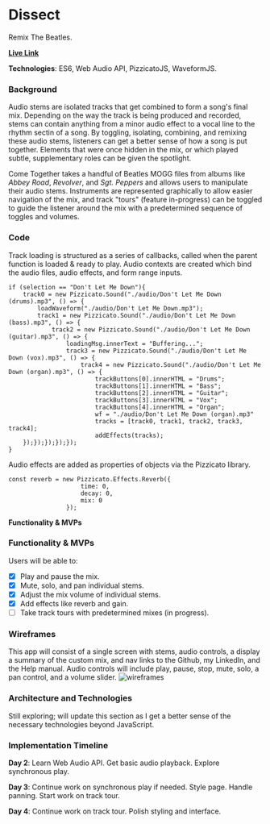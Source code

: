 # Dissect
Remix The Beatles. 

**[Live Link](https://gdjohnson.github.com/Dissect)**

**Technologies**: ES6, Web Audio API, PizzicatoJS, WaveformJS.

### Background

Audio stems are isolated tracks that get combined to form a song's final mix. Depending on the way the track is being produced and recorded, stems can contain anything from a minor audio effect to a vocal line to the rhythm sectin of a song. By toggling, isolating, combining, and remixing these audio stems, listeners can get a better sense of how a song is put together. Elements that were once hidden in the mix, or which played subtle, supplementary roles can be given the spotlight.

Come Together takes a handful of Beatles MOGG files from albums like _Abbey Road_, _Revolver_, and _Sgt. Peppers_ and allows users to manipulate their audio stems. Instruments are represented graphically to allow easier navigation of the mix, and track "tours" (feature in-progress) can be toggled to guide the listener around the mix with a predetermined sequence of toggles and volumes.

### Code
Track loading is structured as a series of callbacks, called when the parent function is loaded & ready to play. Audio contexts are created which bind the audio files, audio effects, and form range inputs.

```
if (selection == "Don't Let Me Down"){
    track0 = new Pizzicato.Sound("./audio/Don't Let Me Down (drums).mp3", () => {
        loadWaveform("./audio/Don't Let Me Down.mp3");
        track1 = new Pizzicato.Sound("./audio/Don't Let Me Down (bass).mp3", () => {
            track2 = new Pizzicato.Sound("./audio/Don't Let Me Down (guitar).mp3", () => {
                loadingMsg.innerText = "Buffering...";
                track3 = new Pizzicato.Sound("./audio/Don't Let Me Down (vox).mp3", () => {
                    track4 = new Pizzicato.Sound("./audio/Don't Let Me Down (organ).mp3", () => {
                        trackButtons[0].innerHTML = "Drums";
                        trackButtons[1].innerHTML = "Bass";
                        trackButtons[2].innerHTML = "Guitar";
                        trackButtons[3].innerHTML = "Vox";
                        trackButtons[4].innerHTML = "Organ";
                        wf = "./audio/Don't Let Me Down (organ).mp3"
                        tracks = [track0, track1, track2, track3, track4];
                        addEffects(tracks);
    });});});});});
}
```
Audio effects are added as properties of objects via the Pizzicato library.
```
const reverb = new Pizzicato.Effects.Reverb({
                    time: 0, 
                    decay: 0, 
                    mix: 0
                });
```

**Functionality & MVPs**

### Functionality & MVPs

Users will be able to:
- [x] Play and pause the mix.
- [x] Mute, solo, and pan individual stems.
- [x] Adjust the mix volume of individual stems.
- [x] Add effects like reverb and gain.
- [ ] Take track tours with predetermined mixes (in progress).

### Wireframes

This app will consist of a single screen with stems, audio controls, a display a summary of the custom mix, and nav links to the Github, my LinkedIn, and the Help manual. Audio controls will include play, pause, stop, mute, solo, a pan control, and a volume slider. 
![wireframes](https://github.com/gdjohnson/Come-Together/blob/master/Untitled%20presentation.png)

### Architecture and Technologies

Still exploring; will update this section as I get a better sense of the necessary technologies beyond JavaScript.

### Implementation Timeline

**Day 2**: Learn Web Audio API. Get basic audio playback. Explore synchronous play.

**Day 3**: Continue work on synchronous play if needed. Style page. Handle panning. Start work on track tour.

**Day 4**: Continue work on track tour. Polish styling and interface.